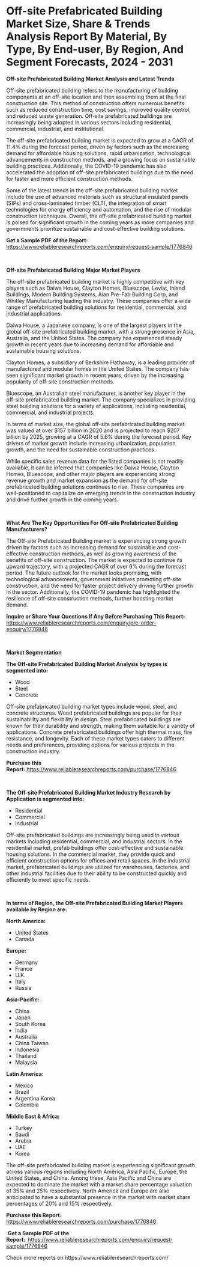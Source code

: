 <p><h1>Off-site Prefabricated Building Market Size, Share & Trends Analysis Report By Material, By Type, By End-user, By Region, And Segment Forecasts, 2024 - 2031</h1></p><p><strong>Off-site Prefabricated Building Market Analysis and Latest Trends</strong></p>
<p><p>Off-site prefabricated building refers to the manufacturing of building components at an off-site location and then assembling them at the final construction site. This method of construction offers numerous benefits such as reduced construction time, cost savings, improved quality control, and reduced waste generation. Off-site prefabricated buildings are increasingly being adopted in various sectors including residential, commercial, industrial, and institutional.</p><p>The off-site prefabricated building market is expected to grow at a CAGR of 11.4% during the forecast period, driven by factors such as the increasing demand for affordable housing solutions, rapid urbanization, technological advancements in construction methods, and a growing focus on sustainable building practices. Additionally, the COVID-19 pandemic has also accelerated the adoption of off-site prefabricated buildings due to the need for faster and more efficient construction methods.</p><p>Some of the latest trends in the off-site prefabricated building market include the use of advanced materials such as structural insulated panels (SIPs) and cross-laminated timber (CLT), the integration of smart technologies for energy efficiency and automation, and the rise of modular construction techniques. Overall, the off-site prefabricated building market is poised for significant growth in the coming years as more companies and governments prioritize sustainable and cost-effective building solutions.</p></p>
<p><strong>Get a Sample PDF of the Report:&nbsp;</strong> <a href="https://www.reliableresearchreports.com/enquiry/request-sample/1776846">https://www.reliableresearchreports.com/enquiry/request-sample/1776846</a></p>
<p>&nbsp;</p>
<p><strong>Off-site Prefabricated Building Major Market Players</strong></p>
<p><p>The off-site prefabricated building market is highly competitive with key players such as Daiwa House, Clayton Homes, Bluescope, Leviat, Inland Buildings, Modern Building Systems, Alan Pre-Fab Building Corp, and Whitley Manufacturing leading the industry. These companies offer a wide range of prefabricated building solutions for residential, commercial, and industrial applications.</p><p>Daiwa House, a Japanese company, is one of the largest players in the global off-site prefabricated building market, with a strong presence in Asia, Australia, and the United States. The company has experienced steady growth in recent years due to increasing demand for affordable and sustainable housing solutions.</p><p>Clayton Homes, a subsidiary of Berkshire Hathaway, is a leading provider of manufactured and modular homes in the United States. The company has seen significant market growth in recent years, driven by the increasing popularity of off-site construction methods.</p><p>Bluescope, an Australian steel manufacturer, is another key player in the off-site prefabricated building market. The company specializes in providing steel building solutions for a variety of applications, including residential, commercial, and industrial projects.</p><p>In terms of market size, the global off-site prefabricated building market was valued at over $157 billion in 2020 and is projected to reach $207 billion by 2025, growing at a CAGR of 5.6% during the forecast period. Key drivers of market growth include increasing urbanization, population growth, and the need for sustainable construction practices.</p><p>While specific sales revenue data for the listed companies is not readily available, it can be inferred that companies like Daiwa House, Clayton Homes, Bluescope, and other major players are experiencing strong revenue growth and market expansion as the demand for off-site prefabricated building solutions continues to rise. These companies are well-positioned to capitalize on emerging trends in the construction industry and drive further growth in the coming years.</p></p>
<p>&nbsp;</p>
<p><strong>What Are The Key Opportunities For Off-site Prefabricated Building Manufacturers?</strong></p>
<p><p>The Off-site Prefabricated Building market is experiencing strong growth driven by factors such as increasing demand for sustainable and cost-effective construction methods, as well as growing awareness of the benefits of off-site construction. The market is expected to continue its upward trajectory, with a projected CAGR of over 6% during the forecast period. The future outlook for the market looks promising, with technological advancements, government initiatives promoting off-site construction, and the need for faster project delivery driving further growth in the sector. Additionally, the COVID-19 pandemic has highlighted the resilience of off-site construction methods, further boosting market demand.</p></p>
<p><strong>Inquire or Share Your Questions If Any Before Purchasing This Report:</strong> <a href="https://www.reliableresearchreports.com/enquiry/pre-order-enquiry/1776846">https://www.reliableresearchreports.com/enquiry/pre-order-enquiry/1776846</a></p>
<p>&nbsp;</p>
<p><strong>Market Segmentation</strong></p>
<p><strong>The Off-site Prefabricated Building Market Analysis by types is segmented into:</strong></p>
<p><ul><li>Wood</li><li>Steel</li><li>Concrete</li></ul></p>
<p><p>Off-site prefabricated building market types include wood, steel, and concrete structures. Wood prefabricated buildings are popular for their sustainability and flexibility in design. Steel prefabricated buildings are known for their durability and strength, making them suitable for a variety of applications. Concrete prefabricated buildings offer high thermal mass, fire resistance, and longevity. Each of these market types caters to different needs and preferences, providing options for various projects in the construction industry.</p></p>
<p><strong>Purchase this Report:&nbsp;</strong><a href="https://www.reliableresearchreports.com/purchase/1776846">https://www.reliableresearchreports.com/purchase/1776846</a></p>
<p>&nbsp;</p>
<p><strong>The Off-site Prefabricated Building Market Industry Research by Application is segmented into:</strong></p>
<p><ul><li>Residential</li><li>Commercial</li><li>Industrial</li></ul></p>
<p><p>Off-site prefabricated buildings are increasingly being used in various markets including residential, commercial, and industrial sectors. In the residential market, prefab buildings offer cost-effective and sustainable housing solutions. In the commercial market, they provide quick and efficient construction options for offices and retail spaces. In the industrial market, prefabricated buildings are utilized for warehouses, factories, and other industrial facilities due to their ability to be constructed quickly and efficiently to meet specific needs.</p></p>
<p>&nbsp;</p>
<p><strong>In terms of Region, the Off-site Prefabricated Building Market Players available by Region are:</strong></p>
<p>
    <p> <strong> North America: </strong>
        <ul>
            <li>United States</li>
            <li>Canada</li>
        </ul>
        </p> 
    <p> <strong> Europe: </strong>
        <ul>
            <li>Germany</li>
            <li>France</li>
            <li>U.K.</li>
            <li>Italy</li>
            <li>Russia</li>
        </ul>
        </p> 
    <p> <strong> Asia-Pacific: </strong>
        <ul>
            <li>China</li>
            <li>Japan</li>
            <li>South Korea</li>
            <li>India</li>
            <li>Australia</li>
            <li>China Taiwan</li>
            <li>Indonesia</li>
            <li>Thailand</li>
            <li>Malaysia</li>
        </ul>
        </p> 
    <p> <strong> Latin America: </strong>
        <ul>
            <li>Mexico</li>
            <li>Brazil</li>
            <li>Argentina Korea</li>
            <li>Colombia</li>
        </ul>
        </p> 
    <p> <strong> Middle East & Africa: </strong>
        <ul>
            <li>Turkey</li>
            <li>Saudi</li>
            <li>Arabia</li>
            <li>UAE</li>
            <li>Korea</li>
        </ul>
    </p>
    </p>
<p><p>The off-site prefabricated building market is experiencing significant growth across various regions including North America, Asia Pacific, Europe, the United States, and China. Among these, Asia Pacific and China are expected to dominate the market with a market share percentage valuation of 35% and 25% respectively. North America and Europe are also anticipated to have a substantial presence in the market with market share percentages of 20% and 15% respectively.</p></p>
<p><strong>Purchase this Report: </strong><a href="https://www.reliableresearchreports.com/purchase/1776846">https://www.reliableresearchreports.com/purchase/1776846</a></p>
<p>&nbsp;<strong>Get a Sample PDF of the Report:&nbsp;&nbsp;</strong><a href="https://www.reliableresearchreports.com/enquiry/request-sample/1776846">https://www.reliableresearchreports.com/enquiry/request-sample/1776846</a></p>
<p><strong></strong></p>
<p>Check more reports on https://www.reliableresearchreports.com/</p>
